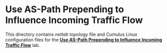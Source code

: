 # Use AS-Path Prepending to Influence Incoming Traffic Flow

This directory contains *netlab* topology file and Cumulus Linux configuration files for the **[Use AS-Path Prepending to Influence Incoming Traffic Flow](https://bgplabs.net/policy/7-prepend/)** lab.
